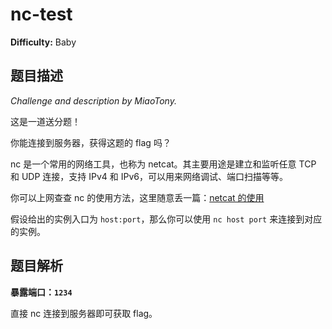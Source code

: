 # nc-test

**Difficulty:** Baby

## 题目描述

*Challenge and description by MiaoTony.*

这是一道送分题！

你能连接到服务器，获得这题的 flag 吗？

nc 是一个常用的网络工具，也称为 netcat。其主要用途是建立和监听任意 TCP 和 UDP 连接，支持 IPv4 和 IPv6，可以用来网络调试、端口扫描等等。

你可以上网查查 nc 的使用方法，这里随意丢一篇：[netcat 的使用](https://www.cnblogs.com/Lmg66/p/13811636.html)

假设给出的实例入口为 `host:port`，那么你可以使用 `nc host port` 来连接到对应的实例。

## 题目解析

**暴露端口：`1234`**

直接 nc 连接到服务器即可获取 flag。
